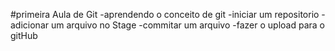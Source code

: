 #primeira Aula de Git
 -aprendendo o conceito de git
 -iniciar um repositorio
 -adicionar um arquivo no Stage
 -commitar um arquivo
 -fazer o upload para o gitHub